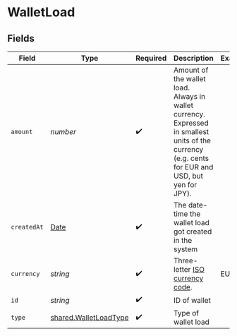 # WalletLoad


## Fields

| Field                                                                                                                                            | Type                                                                                                                                             | Required                                                                                                                                         | Description                                                                                                                                      | Example                                                                                                                                          |
| ------------------------------------------------------------------------------------------------------------------------------------------------ | ------------------------------------------------------------------------------------------------------------------------------------------------ | ------------------------------------------------------------------------------------------------------------------------------------------------ | ------------------------------------------------------------------------------------------------------------------------------------------------ | ------------------------------------------------------------------------------------------------------------------------------------------------ |
| `amount`                                                                                                                                         | *number*                                                                                                                                         | :heavy_check_mark:                                                                                                                               | Amount of the wallet load. Always in wallet currency.<br/>Expressed in smallest units of the currency (e.g. cents for EUR and USD, but yen for JPY). |                                                                                                                                                  |
| `createdAt`                                                                                                                                      | [Date](https://developer.mozilla.org/en-US/docs/Web/JavaScript/Reference/Global_Objects/Date)                                                    | :heavy_check_mark:                                                                                                                               | The date-time the wallet load got created in the system                                                                                          |                                                                                                                                                  |
| `currency`                                                                                                                                       | *string*                                                                                                                                         | :heavy_check_mark:                                                                                                                               | Three-letter [ISO currency code](https://www.iso.org/iso-4217-currency-codes.html).                                                              | EUR                                                                                                                                              |
| `id`                                                                                                                                             | *string*                                                                                                                                         | :heavy_check_mark:                                                                                                                               | ID of wallet                                                                                                                                     |                                                                                                                                                  |
| `type`                                                                                                                                           | [shared.WalletLoadType](../../../sdk/models/shared/walletloadtype.md)                                                                            | :heavy_check_mark:                                                                                                                               | Type of wallet load                                                                                                                              |                                                                                                                                                  |